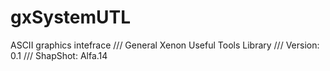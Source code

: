 # gxSystemUTL
ASCII graphics intefrace
/// General Xenon Useful Tools Library
/// Version: 0.1
/// ShapShot: Alfa.14

